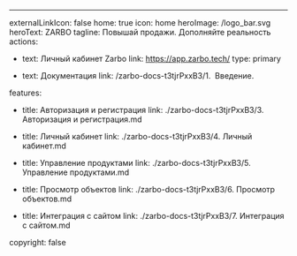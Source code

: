 ---
externalLinkIcon: false
home: true
icon: home
heroImage: /logo_bar.svg
heroText: ZARBO
tagline: Повышай продажи.  Дополняйте реальность
actions:
  - text: Личный кабинет Zarbo
    link: https://app.zarbo.tech/
    type: primary

  - text: Документация
    link: /zarbo-docs-t3tjrPxxB3/1.  Введение.

features:

 - title: Авторизация и регистрация
    link: ./zarbo-docs-t3tjrPxxB3/3. Авторизация и регистрация.md

 - title: Личный кабинет
    link: ./zarbo-docs-t3tjrPxxB3/4. Личный кабинет.md

 - title: Управление продуктами
    link: ./zarbo-docs-t3tjrPxxB3/5. Управление продуктами.md

- title: Просмотр объектов
    link: ./zarbo-docs-t3tjrPxxB3/6. Просмотр объектов.md

 - title: Интеграция с сайтом
    link: ./zarbo-docs-t3tjrPxxB3/7. Интеграция с сайтом.md


copyright: false